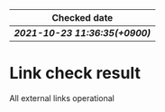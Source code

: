 |Checked date|
|---|
|***2021-10-23 11:36:35(+0900)***|
# Link check result
All external links operational
